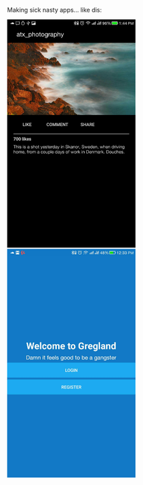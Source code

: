 Making sick nasty apps... like dis:

<img src="https://raw.githubusercontent.com/ggodreau/xamarin/master/assets/1.jpg" width="300">  <img src="https://raw.githubusercontent.com/ggodreau/xamarin/master/assets/2.jpg" width="300">
